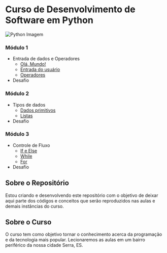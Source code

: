 # Curso de Desenvolvimento de Software em Python

![Python Imagem](https://apexensino.com.br/wp-content/uploads/2020/05/python.jpg)

### Módulo 1 
* Entrada de dados e Operadores
    * [Olá, Mundo!](https://github.com/whoxer/curso-python/blob/main/M%C3%B3dulo%201/Hello/hello.py)
    * [Entrada do usuário](https://github.com/whoxer/curso-python/blob/main/M%C3%B3dulo%201/Entrada%20de%20Usu%C3%A1rio/entrada.py)
    * [Operadores](https://github.com/whoxer/curso-python/blob/main/M%C3%B3dulo%201/Operadores/operadores.py)
* Desafio
### Módulo 2
* Tipos de dados
    * [Dados primitivos](https://github.com/whoxer/curso-python/blob/main/M%C3%B3dulo%202/Dados%20Primitivos/primitivos.py)
    * [Listas](https://github.com/whoxer/curso-python/blob/main/M%C3%B3dulo%202/Listas/listas.py)
* Desafio
### Módulo 3
* Controle de Fluxo
    * [If e Else](https://github.com/whoxer/curso-python/blob/main/M%C3%B3dulo%203/If%20e%20Else/ifelse.py)
    * [While](https://github.com/whoxer/curso-python/blob/main/M%C3%B3dulo%203/While/while.py)
    * [For](https://github.com/whoxer/curso-python/blob/main/M%C3%B3dulo%203/Loop%20For/loopfor.py)
* Desafio


## Sobre o Repositório

Estou criando e desenvolvendo este repositório com o objetivo de deixar aqui parte dos códigos e conceitos que serão reproduzidos nas aulas e demais instâncias do curso.

## Sobre o Curso

O curso tem como objetivo tornar o conhecimento acerca da programação e da tecnologia mais popular. Lecionaremos as aulas em um bairro periférico da nossa cidade Serra, ES.
